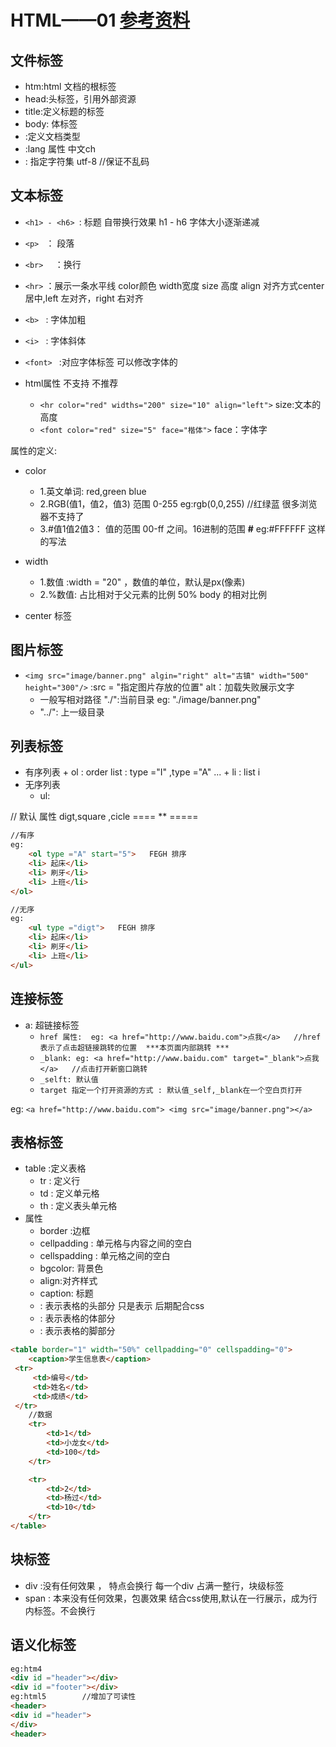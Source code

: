# HTML——01 [参考资料](https://www.w3school.com.cn/tags/tag_hr.asp)
## 文件标签

   + htm:html 文档的根标签
   + head:头标签，引用外部资源
   + title:定义标题的标签
   + body: 体标签
   + <!DOCTYPE html>:定义文档类型 
   + <html lang="en"> :lang 属性 中文ch 
   +  <meta charset="UTF-8">: 指定字符集 utf-8 //保证不乱码

## 文本标签

   + `<h1> - <h6> `: 标题 自带换行效果 h1 - h6 字体大小逐渐递减
   + `<p> `	： 段落
   + `<br>  ` ：换行
   + `<hr>`  ：展示一条水平线 color颜色 width宽度 size 高度 align 对齐方式center 居中,left 左对齐，right 右对齐 
   + `<b> ` : 字体加粗
   + `<i> ` : 字体斜体
   + `<font> ` :对应字体标签 可以修改字体的

   + html属性  不支持 不推荐
        + `<hr color="red" widths="200" size="10" align="left">` size:文本的高度 
        + `<font color="red" size="5" face="楷体">`  face：字体字

属性的定义: 
	
  + color 
  	+ 1.英文单词: red,green blue 
  	+ 2.RGB(值1，值2，值3) 范围 0-255 eg:rgb(0,0,255) //红绿蓝  很多浏览器不支持了
  	+ 3.#值1值2值3： 值的范围 00-ff 之间。16进制的范围  **#**  eg:#FFFFFF 这样的写法
  
  + width
  	+ 1.数值 :width = "20" ，数值的单位，默认是px(像素)
  	+ 2.%数值: 占比相对于父元素的比例 50%  body 的相对比例 
  
  + center  标签


## 图片标签

  + `<img src="image/banner.png" algin="right" alt="古镇" width="500" height="300"/>` :src = "指定图片存放的位置"  alt：加载失败展示文字
    + 一般写相对路径 "./":当前目录  eg: "./image/banner.png"
    + "../": 上一级目录

## 列表标签

+ 有序列表
	   + ol : order list   : type ="I"  ,type ="A" ... 
	   + li : list i
+ 无序列表
	+ ul:

// 默认 属性 digt,square ,cicle   ==== ** =====


```html
//有序
eg:
	<ol type ="A" start="5">   FEGH 排序
    <li> 起床</li>
    <li> 刷牙</li>
    <li> 上班</li>
</ol>

//无序
eg:
	<ul type ="digt">   FEGH 排序
    <li> 起床</li>
    <li> 刷牙</li>
    <li> 上班</li>
</ul>

```

## 连接标签

 + a: 超链接标签 
 	+ `href 属性:  eg: <a href="http://www.baidu.com">点我</a>   //href表示了点击超链接跳转的位置  ***本页面内部跳转 ***`
 	+ `_blank: eg: <a href="http://www.baidu.com" target="_blank">点我</a>   //点击打开新窗口跳转`
 	+ `_selft: 默认值`
 	+ `target 指定一个打开资源的方式 : 默认值_self,_blank在一个空白页打开`

eg: `<a href="http://www.baidu.com"> <img src="image/banner.png"></a>`

## 表格标签

  + table :定义表格
    + tr : 定义行
    + td : 定义单元格
    + th : 定义表头单元格
  + 属性
  	+ border :边框 
  	+ cellpadding : 单元格与内容之间的空白
  	+ cellspadding : 单元格之间的空白
  	+ bgcolor: 背景色
  	+ align:对齐样式
  	+ caption: 标题
  	+ <thead> : 表示表格的头部分  只是表示 后期配合css
  	+ <tbody> : 表示表格的体部分
  	+ <tfoot> : 表示表格的脚部分

```html
<table border="1" width="50%" cellpadding="0" cellspadding="0">
    <caption>学生信息表</caption>
 <tr>
     <td>编号</td>
     <td>姓名</td>
     <td>成绩</td>
 </tr>
    //数据
    <tr>
        <td>1</td>
        <td>小龙女</td>
        <td>100</td>
    </tr>

    <tr>
        <td>2</td>
        <td>杨过</td>
        <td>10</td>
    </tr>
</table>
```


## 块标签

  + div :没有任何效果 ， 特点会换行  每一个div 占满一整行，块级标签
  + span : 本来没有任何效果，包裹效果  结合css使用,默认在一行展示，成为行内标签。不会换行

## 语义化标签

```html
eg:htm4
<div id ="header"></div>
<div id ="footer"></div>
eg:html5		//增加了可读性  
<header>
<div id ="header">
</div>
<header>
```








